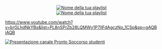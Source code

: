 


<div align="center">
  <a href="https://www.youtube.com/watch?v=brGLhdNkYBs&list=PL8nSPrZb28LQMWy1P7IlFdAgczNo_1CSp">
    <img src="https://img.youtube.com/vi/PL8nSPrZb28LQMWy1P7IlFdAgczNo_1CSp/0.jpg" alt="Nome della tua playlist">
  </a>
</div>

<div align="center">
  <a href="https://www.youtube.com/playlist?list=PL8nSPrZb28LQMWy1P7IlFdAgczNo_1CSp">
    <img src="https://img.youtube.com/vi/PL8nSPrZb28LQMWy1P7IlFdAgczNo_1CSp/maxresdefault.jpg" alt="Nome della tua playlist">
  </a>
</div>



https://www.youtube.com/watch?v=brGLhdNkYBs&list=PL8nSPrZb28LQMWy1P7IlFdAgczNo_1CSp&pp=gAQBiAQB


[![Presentazione canale Pronto Soccorso studenti](https://img.youtube.com/vi/i71C2iz52zk/maxresdefault.jpg)](https://youtu.be/i71C2iz52zk)
